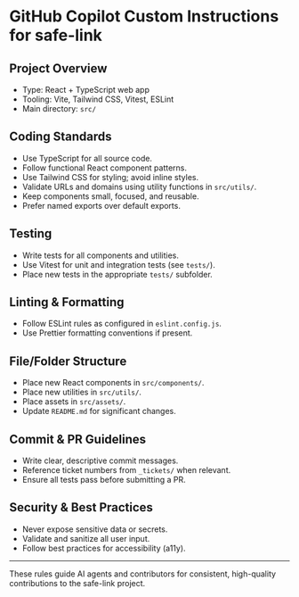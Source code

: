 # GitHub Copilot Custom Instructions for safe-link

## Project Overview
- Type: React + TypeScript web app
- Tooling: Vite, Tailwind CSS, Vitest, ESLint
- Main directory: `src/`

## Coding Standards
- Use TypeScript for all source code.
- Follow functional React component patterns.
- Use Tailwind CSS for styling; avoid inline styles.
- Validate URLs and domains using utility functions in `src/utils/`.
- Keep components small, focused, and reusable.
- Prefer named exports over default exports.

## Testing
- Write tests for all components and utilities.
- Use Vitest for unit and integration tests (see `tests/`).
- Place new tests in the appropriate `tests/` subfolder.

## Linting & Formatting
- Follow ESLint rules as configured in `eslint.config.js`.
- Use Prettier formatting conventions if present.

## File/Folder Structure
- Place new React components in `src/components/`.
- Place new utilities in `src/utils/`.
- Place assets in `src/assets/`.
- Update `README.md` for significant changes.

## Commit & PR Guidelines
- Write clear, descriptive commit messages.
- Reference ticket numbers from `_tickets/` when relevant.
- Ensure all tests pass before submitting a PR.

## Security & Best Practices
- Never expose sensitive data or secrets.
- Validate and sanitize all user input.
- Follow best practices for accessibility (a11y).

---
These rules guide AI agents and contributors for consistent, high-quality contributions to the safe-link project.

